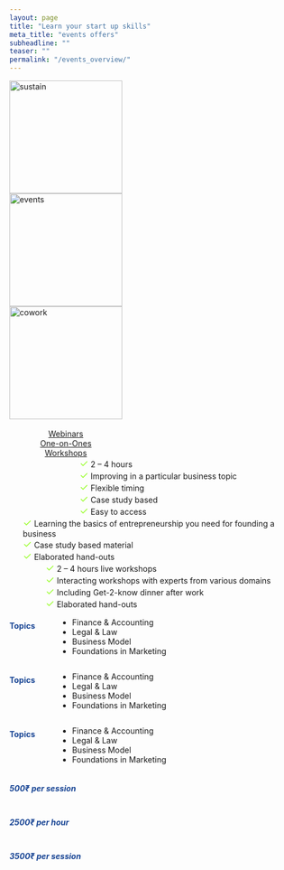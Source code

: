 ```yaml
---
layout: page
title: "Learn your start up skills"
meta_title: "events offers"
subheadline: ""
teaser: ""
permalink: "/events_overview/"
---
```


<div class="row">
  <div class="small-2 large-4 columns" style="vertical-align: middle">
  		<a href="https://thiemowa.github.io/webinars/" target="_blank"><img src="{{ site.url }}{{ site.baseurl }}/images/sustain-small.png" alt="sustain" width="200"></a>
  </div>
  <div class="small-4 large-4 columns" vertical-align: middle >
    	<a href="https://thiemowa.github.io/one-on-ones/" target="_blank"><img src="{{ site.url }}{{ site.baseurl }}/images/events-small.png" alt="events" align="center" width="200"></a>
  </div>
   <div class="small-6 large-4 columns" vertical-align: middle>
     	<a href="https://thiemowa.github.io/workshops/" target="_blank"><img src="{{ site.url }}{{ site.baseurl }}/images/cowork-small.png" alt="cowork" width="200"></a>
  </div>
</div>

<br>

<div class="row">
  <div class="small-2 large-4 columns">
    <a class="button small radius alert" href="https://thiemowa.github.io/webinars/" align= "center" style="width:200px">Webinars</a>
  </div>
  <div class="small-4 large-4 columns">
    <a class="button small radius alert" href="https://thiemowa.github.io/one-on-ones/" align= "center" style="width:200px">One-on-Ones</a>
  </div>
   <div class="small-6 large-4 columns">
    <a class="button small radius alert" href="https://thiemowa.github.io/workshops/" align= "center" style="width:200px">Workshops </a>
  </div>
</div>

<div class="row">
  <div class="small-2 large-4 columns" style="text-align: left">
  <ul style="list-style-type: none;margin: 0 auto; text-align: left" align="left">
   <li> <font color="#9AFE2E" size="4">&#10003;</font> 2 – 4 hours</li>
   <li> <font color="#9AFE2E" size="4">&#10003;</font> Improving in a particular business topic </li>
   <li> <font color="#9AFE2E" size="4">&#10003;</font> Flexible timing</li>
   <li> <font color="#9AFE2E" size="4">&#10003;</font> Case study based</li>
   <li> <font color="#9AFE2E" size="4">&#10003;</font> Easy to access</li>
  </ul>
  </div>
  <div class="small-4 large-4 columns" style="text-align: left">
  	  <ul style="list-style-type: none;margin: 0 auto; text-align: left" align="left" >
   <li> <font color="#9AFE2E" size="4">&#10003;</font> Learning the basics of entrepreneurship you need for founding a business</li>
   <li> <font color="#9AFE2E" size="4">&#10003;</font> Case study based material </li>
   <li> <font color="#9AFE2E" size="4">&#10003;</font> Elaborated hand-outs </li>
  </ul>
  </div>
   <div class="small-6 large-4 columns" style="text-align: left">
  	  <ul style="list-style-type: none;margin: 0 auto; text-align: left" align="left" >
   <li> <font color="#9AFE2E" size="4">&#10003;</font> 2 – 4 hours live workshops</li>
   <li > <font color="#9AFE2E" size="4">&#10003;</font> Interacting workshops with experts from various domains </li>
   <li > <font color="#9AFE2E" size="4">&#10003;</font> Including Get-2-know dinner after work</li>
   <li > <font color="#9AFE2E" size="4">&#10003;</font> Elaborated hand-outs </li>
  </ul>
  </div>
  
</div>

<div class="row">
  <div class="small-2 large-4 columns">
  <h4 algin="center"><font color="#164393">Topics</font></h4>
  <br>
  <ul align="left" >
  <li>Finance &amp; Accounting</li>
  <li>Legal &amp; Law</li>
  <li>Business Model</li>
  <li>Foundations in Marketing</li>
  </ul>
  </div>
  <div class="small-4 large-4 columns">
   <h4 algin="center"><font color="#164393">Topics</font></h4>
   <br>
  <ul align="left" >
  <li>Finance &amp; Accounting</li>
  <li>Legal &amp; Law</li>
  <li>Business Model</li>
  <li>Foundations in Marketing</li>
  </ul>
  </div>
   <div class="small-6 large-4 columns">
    <h4 algin="center"><font color="#164393">Topics</font></h4>
    <br>
  <ul align="left" >
  <li>Finance &amp; Accounting</li>
  <li>Legal &amp; Law</li>
  <li>Business Model</li>
  <li>Foundations in Marketing</li>
  </ul>
  </div>
</div>

<div class="row">
  <div class="small-2 large-4 columns" algin="center">
  <h5><font color="#164393">500₹ per session</font></h5> 
  </div>
  <div class="small-4 large-4 columns" algin="center">
  <h5><font color="#164393">2500₹ per hour</font></h5> 
  </div>
   <div class="small-6 large-4 columns" algin="center">
  <h5><font color="#164393">3500₹ per session</font></h5> 
  </div>
</div>



